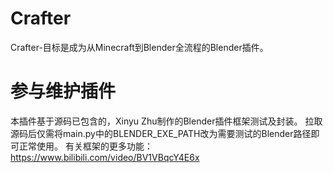 # Crafter
Crafter-目标是成为从Minecraft到Blender全流程的Blender插件。
# 参与维护插件
本插件基于源码已包含的，Xinyu Zhu制作的Blender插件框架测试及封装。
拉取源码后仅需将main.py中的BLENDER_EXE_PATH改为需要测试的Blender路径即可正常使用。
有关框架的更多功能：https://www.bilibili.com/video/BV1VBqcY4E6x